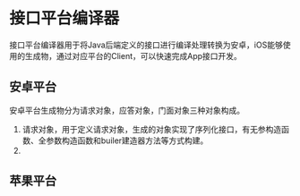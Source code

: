 # 接口平台编译器

接口平台编译器用于将Java后端定义的接口进行编译处理转换为安卓，iOS能够使用的生成物，通过对应平台的Client，可以快速完成App接口开发。

## 安卓平台

安卓平台生成物分为请求对象，应答对象，门面对象三种对象构成。

1. 请求对象，用于定义请求对象，生成的对象实现了序列化接口，有无参构造函数、全参数构造函数和builer建造器方法等方式构建。
2. 

## 苹果平台

